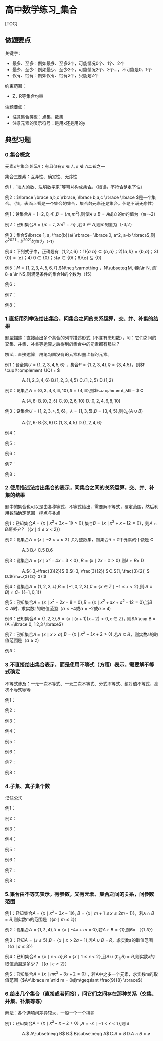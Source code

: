

# 高中数学练习_集合

[TOC]

## 做题要点

关键字：

- 最多、至多：例如最多、至多2个，可能情况0个、1个、2个
- 最少、至少：例如最少、至少2个，可能情况2个、3个...，不可能是0、1个
- 仅有、恰有：例如仅有、恰有2个，只能是2个

约束范围：

- Z，R等集合约束

读题要点：

- 注意集合类型：点集、数集
- 注意元素的表示符号：是用x还是用的y

## 典型习题

### 0.集合概念

元素$a$与集合关系$A$：有且仅有$a \in A,a \notin A$二者之一

集合三要素：互异性、确定性、无序性

例1：“较大的数、注明数学家”等可以构成集合。（错误，不符合确定下性）

例2：$\lbrace \lbrace a,b,c \rbrace, \lbrace b,a,c \rbrace \rbrace  $是一个集合。（错，表面上看是一个集合的集合，集合的元素还是集合。但是不满无序性）

例1：设集合$A = \lbrace -2, 0, 4   \rbrace$,$B = \lbrace m, m^2   \rbrace$,则使$A \cup B=A$成立的$m$的值为（m=-2）

例2：已知集合$A=\lbrace m+2, 2m^2+m      \rbrace$ ,若$3 \in A$,则$m$的值为（-3/2）

例3：集合$\lbrace 1, a, \frac{b}{a} \rbrace= \lbrace 0, a^2, a+b  \rbrace$,则$a^{2021}+b^{2021}$的值为（-1）

例4：下列式子中，正确是有（1,2,4,6）：1)$\lbrace  a,b \rbrace\subseteq\lbrace  b,a\rbrace$；2)$\lbrace  a,b \rbrace=\lbrace  b,a \rbrace$；3)$\lbrace 0 \rbrace=\lbrace \varnothing \rbrace$；4) $0 \in\lbrace 0 \rbrace$；5)$\varnothing  \in \lbrace 0 \rbrace$；6)$\lbrace \varnothing \rbrace\subseteq \lbrace 0 \rbrace$

例5：$M=\lbrace 1,2,3,4,5,6,7\rbrace$,$N\neq \varnothing $，$N\subseteq M$,若$a\in N$,则$8-a \in N$,则满足条件的集合N的个数为（15）

例6：

例7：

例8：



### 1.直接用列举法给出集合，问集合之间的关系运算，交、并、补集的结果

题型描述：直接给出多个集合的列举描述形式（不含有未知数），问：它们之间的交集、并集、补集等运算之后得到的集合中的元素都有那些？

解法：直接运算，用笔勾画没有的元素和圈上有的元素。



例1：设全集$U=\lbrace 1,2,3,4,5,6  \rbrace$ ，集合$P = \lbrace 1,2,3,4 \rbrace$,$Q=\lbrace 3,4,5 \rbrace$，则$P \cup(\complement_UQ) = $

　　　　A.$\lbrace 1,2,3,4,6  \rbrace$ B.$\lbrace 1,2,3,4,5  \rbrace$  C.$\lbrace 1,2,5  \rbrace$  D.$\lbrace 1,2 \rbrace$ 

例2：设集合$A = \lbrace 0,2,4,6,8,10  \rbrace$,$B = \lbrace 4,8  \rbrace$,则$\complement_AB = $       C

　　　　A.$\lbrace 4,8  \rbrace$  B.$\lbrace  0,2,6 \rbrace$  C.$\lbrace  0,2,6,10 \rbrace$  D.$\lbrace  0,2,4,6,8,10 \rbrace$

例3：设集合$U= \lbrace 1,2,3,4,5,6  \rbrace$，$A=\lbrace 1,3,5  \rbrace$,$B = \lbrace 3,4,5  \rbrace$,则$\complement_U(A \cup B)$

　　　　A.$\lbrace 2,6  \rbrace$  B.$\lbrace 3,6  \rbrace$  C.$\lbrace 1,3,4,5  \rbrace$  D.$\lbrace 1,2,4,6  \rbrace$

例4：

例5：

例6：

例7：

例8：

### 2.使用描述法给出集合的表示，问集合之间的关系运算，交、并、补集的结果

题中的集合也可以是由各种等式、不等式给出，需要解不等式，确定范围，然后利用数轴确定范围，挖点与补点

例1：已知集合$A=\lbrace x \mid x^2+3x-10 \leqslant0 \rbrace$,集合$B = \lbrace x \mid x^2+x-12 =0 \rbrace$，则$A \cap B是多少？$（$\lbrace x \mid  4\leqslant x < 2  \rbrace$）

例2：设集合$A = \lbrace x \mid -2 \leqslant x \leqslant 2 \rbrace$ ,$Z$为整数集，则集合$A \cap Z$中元素的个数是   C

　　　　A.3  B.4   C.5   D.6

例3：设集合$A = \lbrace x \mid x^2-4x+3 <0  \rbrace$ ,$B = \lbrace x \mid 2x-3>0  \rbrace$ 则$A \cap B=$    D

　　　　A.$(-3,-\frac{3}{2})$    B.$(-3, \frac{3}{2}) $  C.$(1, \frac{3}{2}) $    D.$(\frac{3}{2}, 3) $

例4：设集合$A=\lbrace 1,2,3,4   \rbrace$,$B=\lbrace -1,0,2,3   \rbrace$,$C=\lbrace x \in Z \mid -1 \leqslant x<2  \rbrace$,则$(A \cup B)\cap C=$  ($\lbrace -1, 0, 1  \rbrace$)

例5：已知集合$A=\lbrace x\mid x^2-2x-8 = 0 \rbrace$,$B=\lbrace x\mid x^2+ax+a^2-12=0 \rbrace$,当$B \subseteq A$时，求实数a的取值范围（$a<-4$或$a=-2$或$a\geqslant 4$）

例6：已知集合$A =\lbrace  1,2,3  \rbrace$,$B = \lbrace x \mid (x+1)(x-2)<0, x \in Z   \rbrace$，则$A \cup B = $($A =\lbrace 0, 1,2,3  \rbrace$)

例7：已知集合$A=\lbrace x\mid x>a \rbrace$,$B=\lbrace x\mid x^2-3x+2>0 \rbrace$,若$A\subseteq B$，则实数a的取值范围是（$a \geqslant 2$）

例8：

### 3.不直接给出集合表示，而是使用不等式（方程）表示，需要解不等式确定

不等式涉及：一元一次不等式、一元二次不等式、分式不等式、绝对值不等式、高次不等式等等

例1：

例2：

例3：

例4：

例5：

例6：

例7：

例8：



### 4.子集、真子集个数

记住公式

例1：

例2：

例3：

例4：

例5：

例6：

例7：

例8：



### 5.集合由不等式表示，有参数，又有元素、集合之间的关系，问参数范围

例1：已知集合$A=\lbrace x \mid x^2-3x-10   \rbrace$, $B=\lbrace x \mid  m+1 \leqslant x  \leqslant 2m- 1)  \rbrace$，若$A \cap B=B$,则实数m的范围是（$\lbrace m \mid m \leqslant3  \rbrace$）

例2：设集合$A=\lbrace  1,2,4  \rbrace$,$A=\lbrace x \mid -4x+m = 0  \rbrace$,若$A\cap B = \lbrace  1  \rbrace$,则$B=$   （$\lbrace  1,3  \rbrace$）

例3：已知$A = \lbrace  x\leqslant  5  \rbrace$,$B = \lbrace  x \mid x>2a-1  \rbrace$,若$A \cup B = R$，求实数a的取值范围（$\lbrace a \mid a \leqslant 3 \rbrace$）

例4：已知集合$A = \lbrace x \mid x<a \rbrace$,$B = \lbrace x \mid 1\leqslant x <2 \rbrace$,且$A \cup(\complement_UB) = R$,则实数a的取值范围是多少？（$\lbrace a\mid  a \geqslant 2 \rbrace$）

例5：已知集合$A=\lbrace  x \mid mx^2-3x+2= 0  \rbrace$ ，若A中之多一个元素，求实数m的取值范围（$A=\lbrace m  \mid  m = 0或m\geqslant \frac{9}{8}     \rbrace$）



### 6.给出几个集合（直接或者间接），问它们之间存在那种关系（交集、并集、补集等等）

解法：各个选项间差异较大，一般一个一个排除

例1：已知集合$A = \lbrace x \mid x^2-x-2<0  \rbrace$ ,$A = \lbrace x \mid  -1<x<1  \rbrace$,则 B

　　　　A.$ A\subsetneqq B$      B.$ B\subsetneqq A$      C.$A=B$    D.$A \cap B = \varnothing$

